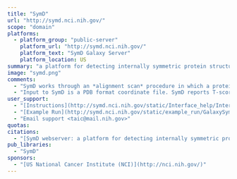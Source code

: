 ```yaml
---
title: "SymD"
url: "http://symd.nci.nih.gov/"
scope: "domain"
platforms:
  - platform_group: "public-server"
    platform_url: "http://symd.nci.nih.gov/"
    platform_text: "SymD Galaxy Server"
    platform_location: US
summary: "a platform for detecting internally symmetric protein structures"
image: "symd.png"
comments:
  - "SymD works through an *alignment scan* procedure in which a protein structure is aligned to itself after circularly permuting the second copy by all possible number of residues."
  - "Input to SymD is a PDB format coordinate file. SymD reports T‐score, Zscore, transformed structure at the position of the best Z‐score, as well as the symmetry axis, the rotation angle and any translation along the symmetry axis (for helical symmetry)."
user_support:
  - "[Instructions](http://symd.nci.nih.gov/static/Interface_help/Interface_help.html)"
  - "[Example Run](http://symd.nci.nih.gov/static/example_run/GalaxySymD.html)"
  - "Email support <taic@mail.nih.gov>"
quotas:
citations:
  - "[SymD webserver: a platform for detecting internally symmetric protein structures](https://doi.org/10.1093/nar/gku364), by Chin-Hsien Tai, Rohit Paul, Jeffery D. Shilling and Byungkook Lee, *Nucleic Acids Research* (2014) doi: 10.1093/nar/gku364"
pub_libraries:
  - "SymD"
sponsors:
  - "[US National Cancer Institute (NCI)](http://nci.nih.gov/)"
---
```

